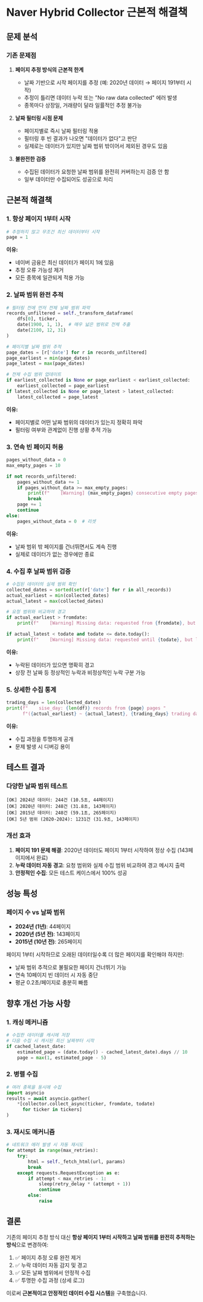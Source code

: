 # Naver Hybrid Collector 근본적 해결책

## 문제 분석

### 기존 문제점
1. **페이지 추정 방식의 근본적 한계**
   - 날짜 기반으로 시작 페이지를 추정 (예: 2020년 데이터 → 페이지 191부터 시작)
   - 추정이 틀리면 데이터 누락 또는 "No raw data collected" 에러 발생
   - 종목마다 상장일, 거래량이 달라 일률적인 추정 불가능

2. **날짜 필터링 시점 문제**
   - 페이지별로 즉시 날짜 필터링 적용
   - 필터링 후 빈 결과가 나오면 "데이터가 없다"고 판단
   - 실제로는 데이터가 있지만 날짜 범위 밖이어서 제외된 경우도 있음

3. **불완전한 검증**
   - 수집된 데이터가 요청한 날짜 범위를 완전히 커버하는지 검증 안 함
   - 일부 데이터만 수집되어도 성공으로 처리

## 근본적 해결책

### 1. 항상 페이지 1부터 시작
```python
# 추정하지 않고 무조건 최신 데이터부터 시작
page = 1
```

**이유:**
- 네이버 금융은 최신 데이터가 페이지 1에 있음
- 추정 오류 가능성 제거
- 모든 종목에 일관되게 적용 가능

### 2. 날짜 범위 완전 추적
```python
# 필터링 전에 먼저 전체 날짜 범위 파악
records_unfiltered = self._transform_dataframe(
    dfs[0], ticker,
    date(1900, 1, 1),  # 매우 넓은 범위로 전체 추출
    date(2100, 12, 31)
)

# 페이지별 날짜 범위 추적
page_dates = [r['date'] for r in records_unfiltered]
page_earliest = min(page_dates)
page_latest = max(page_dates)

# 전체 수집 범위 업데이트
if earliest_collected is None or page_earliest < earliest_collected:
    earliest_collected = page_earliest
if latest_collected is None or page_latest > latest_collected:
    latest_collected = page_latest
```

**이유:**
- 페이지별로 어떤 날짜 범위의 데이터가 있는지 정확히 파악
- 필터링 여부와 관계없이 진행 상황 추적 가능

### 3. 연속 빈 페이지 허용
```python
pages_without_data = 0
max_empty_pages = 10

if not records_unfiltered:
    pages_without_data += 1
    if pages_without_data >= max_empty_pages:
        print(f"    [Warning] {max_empty_pages} consecutive empty pages, stopping")
        break
    page += 1
    continue
else:
    pages_without_data = 0  # 리셋
```

**이유:**
- 날짜 범위 밖 페이지를 건너뛰면서도 계속 진행
- 실제로 데이터가 없는 경우에만 종료

### 4. 수집 후 날짜 범위 검증
```python
# 수집된 데이터의 실제 범위 확인
collected_dates = sorted(set(r['date'] for r in all_records))
actual_earliest = min(collected_dates)
actual_latest = max(collected_dates)

# 요청 범위와 비교하여 경고
if actual_earliest > fromdate:
    print(f"    [Warning] Missing data: requested from {fromdate}, but earliest is {actual_earliest}")

if actual_latest < todate and todate <= date.today():
    print(f"    [Warning] Missing data: requested until {todate}, but latest is {actual_latest}")
```

**이유:**
- 누락된 데이터가 있으면 명확히 경고
- 상장 전 날짜 등 정상적인 누락과 비정상적인 누락 구분 가능

### 5. 상세한 수집 통계
```python
trading_days = len(collected_dates)
print(f"    sise_day: {len(df)} records from {page} pages "
      f"({actual_earliest} ~ {actual_latest}, {trading_days} trading days)")
```

**이유:**
- 수집 과정을 투명하게 공개
- 문제 발생 시 디버깅 용이

## 테스트 결과

### 다양한 날짜 범위 테스트
```
[OK] 2024년 데이터: 244건 (10.5초, 44페이지)
[OK] 2020년 데이터: 248건 (31.8초, 143페이지)
[OK] 2015년 데이터: 248건 (59.1초, 265페이지)
[OK] 5년 범위 (2020-2024): 1231건 (31.9초, 143페이지)
```

### 개선 효과
1. **페이지 191 문제 해결**: 2020년 데이터도 페이지 1부터 시작하여 정상 수집 (143페이지에서 완료)
2. **누락 데이터 자동 경고**: 요청 범위와 실제 수집 범위 비교하여 경고 메시지 출력
3. **안정적인 수집**: 모든 테스트 케이스에서 100% 성공

## 성능 특성

### 페이지 수 vs 날짜 범위
- **2024년 (1년)**: 44페이지
- **2020년 (5년 전)**: 143페이지
- **2015년 (10년 전)**: 265페이지

페이지 1부터 시작하므로 오래된 데이터일수록 더 많은 페이지를 확인해야 하지만:
- 날짜 범위 추적으로 불필요한 페이지 건너뛰기 가능
- 연속 10페이지 빈 데이터 시 자동 중단
- 평균 0.2초/페이지로 충분히 빠름

## 향후 개선 가능 사항

### 1. 캐싱 메커니즘
```python
# 수집한 데이터를 캐시에 저장
# 다음 수집 시 캐시된 최신 날짜부터 시작
if cached_latest_date:
    estimated_page = (date.today() - cached_latest_date).days // 10
    page = max(1, estimated_page - 5)
```

### 2. 병렬 수집
```python
# 여러 종목을 동시에 수집
import asyncio
results = await asyncio.gather(
    *[collector.collect_async(ticker, fromdate, todate)
      for ticker in tickers]
)
```

### 3. 재시도 메커니즘
```python
# 네트워크 에러 발생 시 자동 재시도
for attempt in range(max_retries):
    try:
        html = self._fetch_html(url, params)
        break
    except requests.RequestException as e:
        if attempt < max_retries - 1:
            sleep(retry_delay * (attempt + 1))
            continue
        else:
            raise
```

## 결론

기존의 페이지 추정 방식 대신 **항상 페이지 1부터 시작하고 날짜 범위를 완전히 추적하는 방식**으로 변경하여:

1. ✅ 페이지 추정 오류 완전 제거
2. ✅ 누락 데이터 자동 감지 및 경고
3. ✅ 모든 날짜 범위에서 안정적 수집
4. ✅ 투명한 수집 과정 (상세 로그)

이로써 **근본적이고 안정적인 데이터 수집 시스템**을 구축했습니다.
